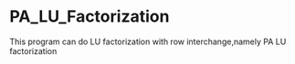 # PA_LU_Factorization
This program can do LU factorization with row interchange,namely PA LU factorization
